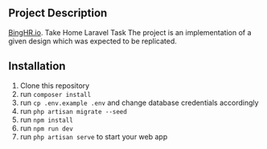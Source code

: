 ## Project Description
[BingHR.io](https:://binghr.io/). Take Home Laravel Task The project is an implementation of a given design which was expected to be replicated. 

## Installation

1. Clone this repository
2. run `composer install`
3. run `cp .env.example .env` and change database credentials accordingly
4. run `php artisan migrate --seed`
5. run `npm install`
6. run `npm run dev`
8. run `php artisan serve` to start your web app
